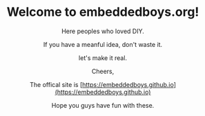 <h1 align="center">
<span>Welcome to embeddedboys.org!<span>
</h1>

<div align="center">

Here peoples who loved DIY.

If you have a meanful idea, don't waste it.

let's make it real.

Cheers,

The offical site is [https://embeddedboys.github.io](https://embeddedboys.github.io)


Hope you guys have fun with these.
</div>

<!--

**Here are some ideas to get you started:**

🙋‍♀️ A short introduction - what is your organization all about?
🌈 Contribution guidelines - how can the community get involved?
👩‍💻 Useful resources - where can the community find your docs? Is there anything else the community should know?
🍿 Fun facts - what does your team eat for breakfast?
🧙 Remember, you can do mighty things with the power of [Markdown](https://docs.github.com/github/writing-on-github/getting-started-with-writing-and-formatting-on-github/basic-writing-and-formatting-syntax)
-->
